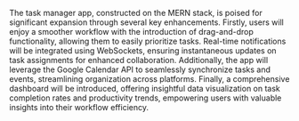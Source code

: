 The task manager app, constructed on the MERN stack, is poised for significant expansion through several key enhancements. Firstly, users will enjoy a smoother workflow with the introduction of drag-and-drop functionality, allowing them to easily prioritize tasks. Real-time notifications will be integrated using WebSockets, ensuring instantaneous updates on task assignments for enhanced collaboration. Additionally, the app will leverage the Google Calendar API to seamlessly synchronize tasks and events, streamlining organization across platforms. Finally, a comprehensive dashboard will be introduced, offering insightful data visualization on task completion rates and productivity trends, empowering users with valuable insights into their workflow efficiency.